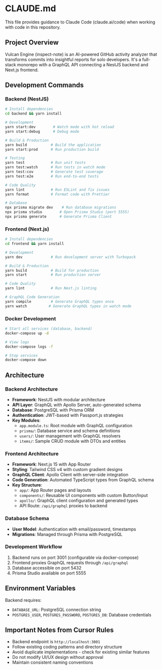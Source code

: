 # CLAUDE.md

This file provides guidance to Claude Code (claude.ai/code) when working with code in this repository.

## Project Overview

Vulcan Engine (inspect-note) is an AI-powered GitHub activity analyzer that transforms commits into insightful reports for solo developers. It's a full-stack monorepo with a GraphQL API connecting a NestJS backend and Next.js frontend.

## Development Commands

### Backend (NestJS)
```bash
# Install dependencies
cd backend && yarn install

# Development
yarn start:dev        # Watch mode with hot reload
yarn start:debug      # Debug mode

# Build & Production
yarn build           # Build the application
yarn start:prod      # Run production build

# Testing
yarn test            # Run unit tests
yarn test:watch      # Run tests in watch mode
yarn test:cov        # Generate test coverage
yarn test:e2e        # Run end-to-end tests

# Code Quality
yarn lint            # Run ESLint and fix issues
yarn format          # Format code with Prettier

# Database
npx prisma migrate dev    # Run database migrations
npx prisma studio        # Open Prisma Studio (port 5555)
npx prisma generate      # Generate Prisma Client
```

### Frontend (Next.js)
```bash
# Install dependencies
cd frontend && yarn install

# Development
yarn dev             # Run development server with Turbopack

# Build & Production
yarn build           # Build for production
yarn start           # Run production server

# Code Quality
yarn lint            # Run Next.js linting

# GraphQL Code Generation
yarn compile         # Generate GraphQL types once
yarn watch          # Generate GraphQL types in watch mode
```

### Docker Development
```bash
# Start all services (database, backend)
docker-compose up -d

# View logs
docker-compose logs -f

# Stop services
docker-compose down
```

## Architecture

### Backend Architecture
- **Framework**: NestJS with modular architecture
- **API Layer**: GraphQL with Apollo Server, auto-generated schema
- **Database**: PostgreSQL with Prisma ORM
- **Authentication**: JWT-based with Passport.js strategies
- **Key Modules**:
  - `app.module.ts`: Root module with GraphQL configuration
  - `prisma/`: Database service and schema definitions
  - `users/`: User management with GraphQL resolvers
  - `items/`: Sample CRUD module with DTOs and entities

### Frontend Architecture
- **Framework**: Next.js 15 with App Router
- **Styling**: Tailwind CSS v4 with custom gradient designs
- **GraphQL Client**: Apollo Client with server-side integration
- **Code Generation**: Automated TypeScript types from GraphQL schema
- **Key Structure**:
  - `app/`: App Router pages and layouts
  - `components/`: Reusable UI components with custom Button/Input
  - `apollo/`: GraphQL client configuration and generated types
  - API Route: `/api/graphql` proxies to backend

### Database Schema
- **User Model**: Authentication with email/password, timestamps
- **Migrations**: Managed through Prisma with PostgreSQL

### Development Workflow
1. Backend runs on port 3001 (configurable via docker-compose)
2. Frontend proxies GraphQL requests through `/api/graphql`
3. Database accessible on port 5432
4. Prisma Studio available on port 5555

## Environment Variables
Backend requires:
- `DATABASE_URL`: PostgreSQL connection string
- `POSTGRES_USER`, `POSTGRES_PASSWORD`, `POSTGRES_DB`: Database credentials

## Important Notes from Cursor Rules
- Backend endpoint is `http://localhost:3001`
- Follow existing coding patterns and directory structure
- Avoid duplicate implementations - check for existing similar features
- Do not modify UI/UX design without approval
- Maintain consistent naming conventions